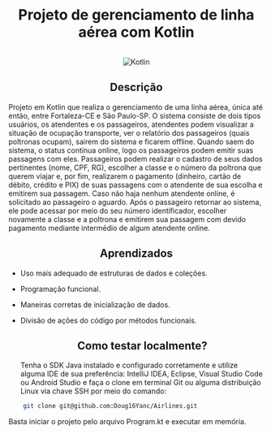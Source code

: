 <h1 align="center" width="100%"> Projeto de gerenciamento de linha aérea com Kotlin </h1>

<p width="50px">
<img src="https://github.com/Doug16Yanc/Airlines/assets/129301271/2310fe37-a2cb-4b2f-9ca0-e1c1b8bc7495" alt="">
</p>

<p align="center">
    <img alt="Kotlin" src="https://img.shields.io/badge/kotlin-%237F52FF.svg?style=for-the-badge&logo=kotlin&logoColor=white">
</p>

<h2 align="center"> Descrição </h2>

<p>
  Projeto em Kotlin que realiza o gerenciamento de uma linha aérea, única até então, entre Fortaleza-CE e São Paulo-SP. O sistema consiste de dois tipos usuários, os atendentes e os passageiros, atendentes podem visualizar a situação de ocupação 
  transporte, ver o relatório dos passageiros (quais poltronas ocupam), sairem do sistema e ficarem offline. Quando saem do sistema, o status continua online, logo os passageiros podem emitir suas passagens com eles. Passageiros podem realizar o
  cadastro de seus dados pertinentes (nome, CPF, RG), escolher a classe e o número da poltrona que querem viajar e, por fim, realizarem o pagamento (dinheiro, cartão de débito, crédito e PIX) de suas passagens com o atendente de sua escolha e
  emitirem sua passagem. Caso não haja nenhum atendente online, é solicitado ao passageiro o aguardo. Após o passageiro retornar ao sistema, ele pode acessar por meio do seu número identificador, escolher novamente a classe e a poltrona e 
  emitirem sua passagem com devido pagamento mediante intermédio de algum atendente online.
  
</p>

<h2 align="center"> Aprendizados </h2>

* Uso mais adequado de estruturas de dados e coleções.
* Programação funcional.
* Maneiras corretas de inicialização de dados.
* Divisão de ações do código por métodos funcionais.


  <h2 align="center"> Como testar localmente? </h2>

  <p>
    Tenha o SDK Java instalado e configurado corretamente e utilize alguma IDE de sua preferência: IntelliJ IDEA, Eclipse, Visual Studio Code ou Android Studio 
    e faça o clone em terminal Git ou alguma distribuição Linux via chave SSH por meio do comando:

      
```bash
    git clone git@github.com:Doug16Yanc/Airlines.git
```

Basta iniciar o projeto pelo arquivo Program.kt e executar em memória.
  </p>
  
